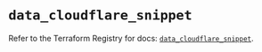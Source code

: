 # `data_cloudflare_snippet`

Refer to the Terraform Registry for docs: [`data_cloudflare_snippet`](https://registry.terraform.io/providers/cloudflare/cloudflare/5.10.1/docs/data-sources/snippet).
